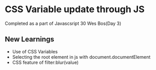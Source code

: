 # CSS Variable update through JS
Completed as a part of Javascsript 30 Wes Bos(Day 3)

## New Learnings
- Use of CSS Variables
- Selecting the root element in js with document.documentElement
- CSS feature of filter:blur(value)